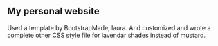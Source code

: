## My personal website
Used a template by BootstrapMade, laura. And customized and wrote a complete other CSS style file for lavendar shades instead of mustard.
